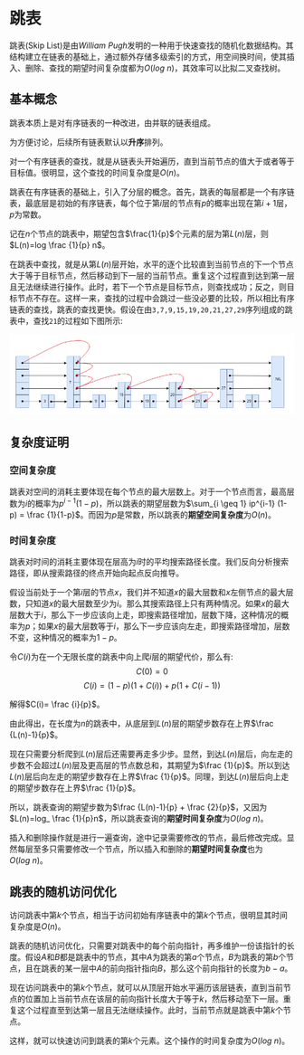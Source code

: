 # 跳表
跳表(Skip List)是由*William Pugh*发明的一种用于快速查找的随机化数据结构。其结构建立在链表的基础上，通过额外存储多级索引的方式，用空间换时间，使其插入、删除、查找的期望时间复杂度都为$O(log \ n)$，其效率可以比拟二叉查找树。

## 基本概念
跳表本质上是对有序链表的一种改进，由并联的链表组成。

为方便讨论，后续所有链表默认以**升序**排列。

对一个有序链表的查找，就是从链表头开始遍历，直到当前节点的值大于或者等于目标值。很明显，这个查找的时间复杂度是$O(n)$。

跳表在有序链表的基础上，引入了分层的概念。首先，跳表的每层都是一个有序链表，最底层是初始的有序链表，每个位于第$i$层的节点有$p$的概率出现在第$i+1$层，$p$为常数。

记在$n$个节点的跳表中，期望包含$\frac{1}{p}$个元素的层为第$L(n)$层，则$L(n)=log \frac {1}{p} n$。

在跳表中查找，就是从第$L(n)$层开始，水平的逐个比较直到当前节点的下一个节点大于等于目标节点，然后移动到下一层的当前节点。重复这个过程直到达到第一层且无法继续进行操作。此时，若下一个节点是目标节点，则查找成功；反之，则目标节点不存在。这样一来，查找的过程中会跳过一些没必要的比较，所以相比有序链表的查找，跳表的查找更快。假设在由`3,7,9,15,19,20,21,27,29`序列组成的跳表中，查找`21`的过程如下图所示:

![SkipListSelect](./images/SkipList.png)

## 复杂度证明
### 空间复杂度
跳表对空间的消耗主要体现在每个节点的最大层数上。对于一个节点而言，最高层数为$i$的概率为$p^{i-1}(1-p)$，所以跳表的期望层数为$\sum_{i \geq 1} ip^{i-1} (1-p) = \frac {1}{1-p}$。而因为$p$是常数，所以跳表的**期望空间复杂度**为$O(n)$。

### 时间复杂度
跳表对时间的消耗主要体现在层高为$i$时的平均搜索路径长度。我们反向分析搜索路径，即从搜索路径的终点开始向起点反向推导。

假设当前处于一个第$i$层的节点$x$，我们并不知道$x$的最大层数和$x$左侧节点的最大层数，只知道$x$的最大层数至少为$i$。那么其搜索路径上只有两种情况。如果$x$的最大层数大于$i$，那么下一步应该向上走，即搜索路径增加，层数下降，这种情况的概率为$p$；如果$x$的最大层数等于$i$，那么下一步应该向左走，即搜索路径增加，层数不变，这种情况的概率为$1-p$。

令$C(i)$为在一个无限长度的跳表中向上爬$i$层的期望代价，那么有:
$$C(0)=0$$
$$C(i)=(1-p)(1+C(i))+p(1+C(i-1))$$

解得$C(i)= \frac {i}{p}$。

由此得出，在长度为$n$的跳表中，从底层到$L(n)$层的期望步数存在上界$\frac {L(n)-1}{p}$。

现在只需要分析爬到$L(n)$层后还需要再走多少步。显然，到达$L(n)$层后，向左走的步数不会超过$L(n)$层及更高层的节点数总和，其期望为$\frac {1}{p}$。所以到达$L(n)$层后向左走的期望步数存在上界$\frac {1}{p}$。同理，到达$L(n)$层后向上走的期望步数存在上界$\frac {1}{p}$。

所以，跳表查询的期望步数为$\frac {L(n)-1}{p} + \frac {2}{p}$，又因为$L(n)=log_ \frac {1}{p}n$，所以跳表查询的**期望时间复杂度**为$O(log \ n)$。

插入和删除操作就是进行一遍查询，途中记录需要修改的节点，最后修改完成。显然每层至多只需要修改一个节点，所以插入和删除的**期望时间复杂度**也为$O(log \ n)$。

## 跳表的随机访问优化
访问跳表中第$k$个节点，相当于访问初始有序链表中的第$k$个节点，很明显其时间复杂度是$O(n)$。

跳表的随机访问优化，只需要对跳表中的每个前向指针，再多维护一份该指针的长度。假设$A$和$B$都是跳表中的节点，其中$A$为跳表的第$a$个节点，$B$为跳表的第$b$个节点，且在跳表的某一层中$A$的前向指针指向$B$，那么这个前向指针的长度为$b-a$。

现在访问跳表中的第$k$个节点，就可以从顶层开始水平遍历该层链表，直到当前节点的位置加上当前节点在该层的前向指针长度大于等于$k$，然后移动至下一层。重复这个过程直至到达第一层且无法继续操作。此时，当前节点就是跳表中第$k$个节点。

这样，就可以快速访问到跳表的第$k$个元素。这个操作的时间复杂度为$O(log \ n)$。
